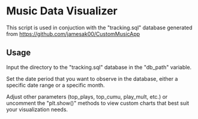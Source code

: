 # Music Data Visualizer

This script is used in conjuction with the "tracking.sql" database generated from https://github.com/jamesak00/CustomMusicApp

## Usage

Input the directory to the "tracking.sql" database in the "db_path" variable.

Set the date period that you want to observe in the database, either a specific date range or a specific month.

Adjust other parameters (top_plays, top_cumu, play_mult, etc.) or uncomment the "plt.show()" methods to view custom charts that best suit your visualization needs.  
